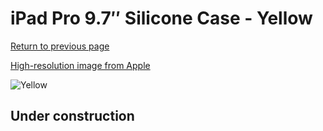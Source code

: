# iPad Pro 9.7″ Silicone Case - Yellow

[Return to previous page](/ipad_pro97)

[High-resolution image from Apple](https://store.storeimages.cdn-apple.com/8756/as-images.apple.com/is/MM282?wid=4500&hei=4500&fmt=png)

<div style="width: 512px"><img src="/almost_uncompressed/MM282.webp" alt="Yellow"></div>

## Under construction
